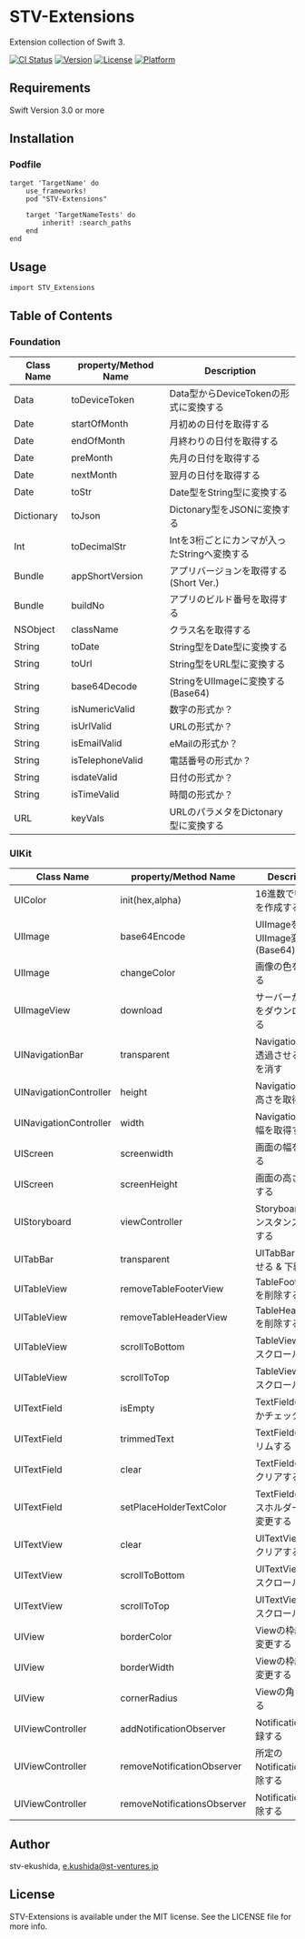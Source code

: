 # STV-Extensions
Extension collection of Swift 3.

[![CI Status](http://img.shields.io/travis/stv-ekushida/STV-Extensions.svg?style=flat)](https://travis-ci.org/stv-ekushida/STV-Extensions)
[![Version](https://img.shields.io/cocoapods/v/STV-Extensions.svg?style=flat)](http://cocoapods.org/pods/STV-Extensions)
[![License](https://img.shields.io/cocoapods/l/STV-Extensions.svg?style=flat)](http://cocoapods.org/pods/STV-Extensions)
[![Platform](https://img.shields.io/cocoapods/p/STV-Extensions.svg?style=flat)](http://cocoapods.org/pods/STV-Extensions)

## Requirements
Swift Version 3.0 or more

## Installation

### Podfile

```rubu
target 'TargetName' do
    use_frameworks!
    pod "STV-Extensions"

    target 'TargetNameTests' do
        inherit! :search_paths
    end
end
```

## Usage

```
import STV_Extensions
```

## Table of Contents

### Foundation

| Class Name |property/Method Name|Description|
|---|---|---|
|Data|toDeviceToken|Data型からDeviceTokenの形式に変換する|
|Date|startOfMonth|月初めの日付を取得する|
|Date|endOfMonth|月終わりの日付を取得する|
|Date|preMonth|先月の日付を取得する|
|Date|nextMonth|翌月の日付を取得する|
|Date|toStr|Date型をString型に変換する|
|Dictionary|toJson|Dictonary型をJSONに変換する|
|Int|toDecimalStr|Intを3桁ごとにカンマが入ったStringへ変換する|
|Bundle|appShortVersion|アプリバージョンを取得する(Short Ver.)|
|Bundle|buildNo|アプリのビルド番号を取得する|
|NSObject|className|クラス名を取得する|
|String|toDate|String型をDate型に変換する|
|String|toUrl|String型をURL型に変換する|
|String|base64Decode|StringをUIImageに変換する(Base64)|
|String|isNumericValid|数字の形式か？|
|String|isUrlValid|URLの形式か？|
|String|isEmailValid|eMailの形式か？|
|String|isTelephoneValid|電話番号の形式か？|
|String|isdateValid|日付の形式か？|
|String|isTimeValid|時間の形式か？|
|URL|keyVals|URLのパラメタをDictonary型に変換する|

### UIKit

| Class Name |property/Method Name|Description|
|---|---|---|
|UIColor|init(hex,alpha)|16進数でUIColorを作成する|
|UIImage|base64Encode|UIImageをUIImage変換する(Base64)|
|UIImage|changeColor|画像の色を変更する|
|UIImageView|download|サーバーから画像をダウンロードする|
|UINavigationBar|transparent|NavigationBarを透過させる & 下線を消す|
|UINavigationController|height|NavigationBarの高さを取得する|
|UINavigationController|width|NavigationBarの幅を取得する|
|UIScreen|screenwidth|画面の幅を取得する|
|UIScreen|screenHeight|画面の高さを取得する|
|UIStoryboard|viewController|Storyboardからインスタンスを取得する|
|UITabBar|transparent|UITabBarを透過させる & 下線を消す|
|UITableView|removeTableFooterView|TableFooterViewを削除する|
|UITableView|removeTableHeaderView|TableHeaderViewを削除する|
|UITableView|scrollToBottom|TableViewの下へスクロールする|
|UITableView|scrollToTop|TableViewの上へスクロールする|
|UITextField|isEmpty|TextFieldの値が空かチェックする|
|UITextField|trimmedText|TextFieldの値をトリムする|
|UITextField|clear|TextFieldの値ををクリアする|
|UITextField|setPlaceHolderTextColor|TextFieldのプレースホルダーの色を変更する|
|UITextView|clear|UITextViewの値をクリアする|
|UITextView|scrollToBottom|UITextViewの下へスクロールする|
|UITextView|scrollToTop|UITextViewの上へスクロールする|
|UIView|borderColor|Viewの枠線の色を変更する|
|UIView|borderWidth|Viewの枠線の幅を変更する|
|UIView|cornerRadius|Viewの角を丸くする|
|UIViewController|addNotificationObserver|Notificationを登録する|
|UIViewController|removeNotificationObserver|所定のNotificationを解除する|
|UIViewController|removeNotificationsObserver|Notificationを解除する|

## Author

stv-ekushida, e.kushida@st-ventures.jp

## License

STV-Extensions is available under the MIT license. See the LICENSE file for more info.
